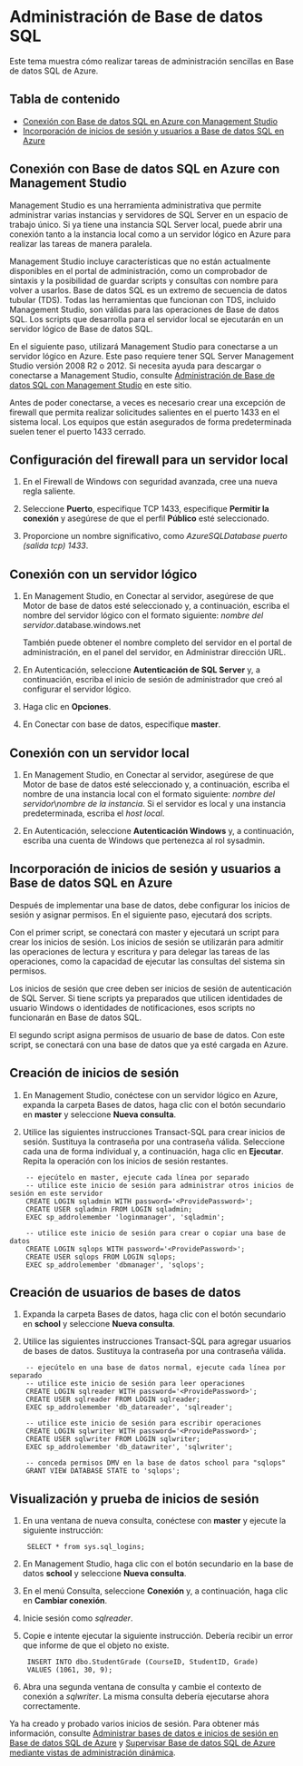 <properties umbracoNaviHide="0" pageTitle="How to Manage SQL Database" metaKeywords="Azure SQL database, SQL database, manage sql database, add logins, connect to sql database" description="Learn how to manage Azure SQL database." linkid="devnav-manage-services-cloud-services" urlDisplayName="Cloud Services" headerExpose="" footerExpose="" disqusComments="1" title="How to Manage SQL Database" authors="" />

Administración de Base de datos SQL
===================================

Este tema muestra cómo realizar tareas de administración sencillas en Base de datos SQL de Azure.

Tabla de contenido
------------------

-   [Conexión con Base de datos SQL en Azure con Management Studio](#connect)
-   [Incorporación de inicios de sesión y usuarios a Base de datos SQL en Azure](#addlogins)

Conexión con Base de datos SQL en Azure con Management Studio
-------------------------------------------------------------

Management Studio es una herramienta administrativa que permite administrar varias instancias y servidores de SQL Server en un espacio de trabajo único. Si ya tiene una instancia SQL Server local, puede abrir una conexión tanto a la instancia local como a un servidor lógico en Azure para realizar las tareas de manera paralela.

Management Studio incluye características que no están actualmente disponibles en el portal de administración, como un comprobador de sintaxis y la posibilidad de guardar scripts y consultas con nombre para volver a usarlos. Base de datos SQL es un extremo de secuencia de datos tubular (TDS). Todas las herramientas que funcionan con TDS, incluido Management Studio, son válidas para las operaciones de Base de datos SQL. Los scripts que desarrolla para el servidor local se ejecutarán en un servidor lógico de Base de datos SQL.

En el siguiente paso, utilizará Management Studio para conectarse a un servidor lógico en Azure. Este paso requiere tener SQL Server Management Studio versión 2008 R2 o 2012. Si necesita ayuda para descargar o conectarse a Management Studio, consulte [Administración de Base de datos SQL con Management Studio](http://www.windowsazure.com/es-es/develop/net/common-tasks/sql-azure-management/) en este sitio.

Antes de poder conectarse, a veces es necesario crear una excepción de firewall que permita realizar solicitudes salientes en el puerto 1433 en el sistema local. Los equipos que están asegurados de forma predeterminada suelen tener el puerto 1433 cerrado.

Configuración del firewall para un servidor local
-------------------------------------------------

1.  En el Firewall de Windows con seguridad avanzada, cree una nueva regla saliente.

2.  Seleccione **Puerto**, especifique TCP 1433, especifique **Permitir la conexión** y asegúrese de que el perfil **Público** esté seleccionado.

3.  Proporcione un nombre significativo, como *AzureSQLDatabase puerto (salida tcp) 1433*.

Conexión con un servidor lógico
-------------------------------

1.  En Management Studio, en Conectar al servidor, asegúrese de que Motor de base de datos esté seleccionado y, a continuación, escriba el nombre del servidor lógico con el formato siguiente: *nombre del servidor*.database.windows.net

    También puede obtener el nombre completo del servidor en el portal de administración, en el panel del servidor, en Administrar dirección URL.

2.  En Autenticación, seleccione **Autenticación de SQL Server** y, a continuación, escriba el inicio de sesión de administrador que creó al configurar el servidor lógico.

3.  Haga clic en **Opciones**.

4.  En Conectar con base de datos, especifique **master**.

Conexión con un servidor local
------------------------------

1.  En Management Studio, en Conectar al servidor, asegúrese de que Motor de base de datos esté seleccionado y, a continuación, escriba el nombre de una instancia local con el formato siguiente: *nombre del servidor*\\*nombre de la instancia*. Si el servidor es local y una instancia predeterminada, escriba el *host local*.

2.  En Autenticación, seleccione **Autenticación Windows** y, a continuación, escriba una cuenta de Windows que pertenezca al rol sysadmin.

Incorporación de inicios de sesión y usuarios a Base de datos SQL en Azure
--------------------------------------------------------------------------

Después de implementar una base de datos, debe configurar los inicios de sesión y asignar permisos. En el siguiente paso, ejecutará dos scripts.

Con el primer script, se conectará con master y ejecutará un script para crear los inicios de sesión. Los inicios de sesión se utilizarán para admitir las operaciones de lectura y escritura y para delegar las tareas de las operaciones, como la capacidad de ejecutar las consultas del sistema sin permisos.

Los inicios de sesión que cree deben ser inicios de sesión de autenticación de SQL Server. Si tiene scripts ya preparados que utilicen identidades de usuario Windows o identidades de notificaciones, esos scripts no funcionarán en Base de datos SQL.

El segundo script asigna permisos de usuario de base de datos. Con este script, se conectará con una base de datos que ya esté cargada en Azure.

Creación de inicios de sesión
-----------------------------

1.  En Management Studio, conéctese con un servidor lógico en Azure, expanda la carpeta Bases de datos, haga clic con el botón secundario en **master** y seleccione **Nueva consulta**.

2.  Utilice las siguientes instrucciones Transact-SQL para crear inicios de sesión. Sustituya la contraseña por una contraseña válida. Seleccione cada una de forma individual y, a continuación, haga clic en **Ejecutar**. Repita la operación con los inicios de sesión restantes.

``` {}
    -- ejecútelo en master, ejecute cada línea por separado
    -- utilice este inicio de sesión para administrar otros inicios de sesión en este servidor
    CREATE LOGIN sqladmin WITH password='<ProvidePassword>'; 
    CREATE USER sqladmin FROM LOGIN sqladmin;
    EXEC sp_addrolemember 'loginmanager', 'sqladmin';

    -- utilice este inicio de sesión para crear o copiar una base de datos
    CREATE LOGIN sqlops WITH password='<ProvidePassword>';
    CREATE USER sqlops FROM LOGIN sqlops;
    EXEC sp_addrolemember 'dbmanager', 'sqlops';
```

Creación de usuarios de bases de datos
--------------------------------------

1.  Expanda la carpeta Bases de datos, haga clic con el botón secundario en **school** y seleccione **Nueva consulta**.

2.  Utilice las siguientes instrucciones Transact-SQL para agregar usuarios de bases de datos. Sustituya la contraseña por una contraseña válida.

``` {}
    -- ejecútelo en una base de datos normal, ejecute cada línea por separado
    -- utilice este inicio de sesión para leer operaciones
    CREATE LOGIN sqlreader WITH password='<ProvidePassword>';
    CREATE USER sqlreader FROM LOGIN sqlreader;
    EXEC sp_addrolemember 'db_datareader', 'sqlreader';

    -- utilice este inicio de sesión para escribir operaciones
    CREATE LOGIN sqlwriter WITH password='<ProvidePassword>';
    CREATE USER sqlwriter FROM LOGIN sqlwriter;
    EXEC sp_addrolemember 'db_datawriter', 'sqlwriter';

    -- conceda permisos DMV en la base de datos school para "sqlops"
    GRANT VIEW DATABASE STATE to 'sqlops';
```

Visualización y prueba de inicios de sesión
-------------------------------------------

1.  En una ventana de nueva consulta, conéctese con **master** y ejecute la siguiente instrucción:

         SELECT * from sys.sql_logins;

2.  En Management Studio, haga clic con el botón secundario en la base de datos **school** y seleccione **Nueva consulta**.

3.  En el menú Consulta, seleccione **Conexión** y, a continuación, haga clic en **Cambiar conexión**.

4.  Inicie sesión como *sqlreader*.

5.  Copie e intente ejecutar la siguiente instrucción. Debería recibir un error que informe de que el objeto no existe.

         INSERT INTO dbo.StudentGrade (CourseID, StudentID, Grade)
         VALUES (1061, 30, 9);

6.  Abra una segunda ventana de consulta y cambie el contexto de conexión a *sqlwriter*. La misma consulta debería ejecutarse ahora correctamente.

Ya ha creado y probado varios inicios de sesión. Para obtener más información, consulte [Administrar bases de datos e inicios de sesión en Base de datos SQL de Azure](http://msdn.microsoft.com/es-es/library/windowsazure/ee336235.aspx) y [Supervisar Base de datos SQL de Azure mediante vistas de administración dinámica](http://msdn.microsoft.com/es-es/library/windowsazure/ff394114.aspx).

